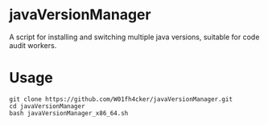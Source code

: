 # javaVersionManager
A script for installing and switching multiple java versions, suitable for code audit workers.
# Usage
```shell
git clone https://github.com/W01fh4cker/javaVersionManager.git
cd javaVersionManager
bash javaVersionManager_x86_64.sh
```
